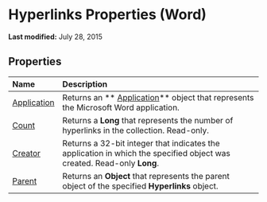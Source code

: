 
# Hyperlinks Properties (Word)

 **Last modified:** July 28, 2015


## Properties



|**Name**|**Description**|
|:-----|:-----|
| [Application](d7d3a17c-b90c-bf7d-6f12-ffa68bf84e2f.md)|Returns an  ** [Application](d1cf6f8f-4e88-bf01-93b4-90a83f79cb44.md)** object that represents the Microsoft Word application.|
| [Count](4e8b4b3e-3911-27d3-e836-b189eeb51617.md)|Returns a  **Long** that represents the number of hyperlinks in the collection. Read-only.|
| [Creator](6ba3b06b-38e3-36a0-c8f9-2c481fedf112.md)|Returns a 32-bit integer that indicates the application in which the specified object was created. Read-only  **Long**.|
| [Parent](c1a1888c-bf55-63fd-56de-2cee433ac6fd.md)|Returns an  **Object** that represents the parent object of the specified **Hyperlinks** object.|
